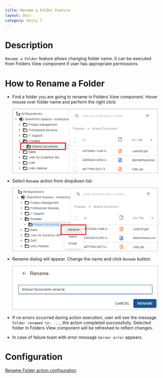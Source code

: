 ```yaml
---
title: Rename a Folder Feature
layout: docs
category: Unity 7
---
```

# Description

`Rename a Folder` feature allows changing folder name. It can be executed from Folders View component if user has appropriate permissions.

# How to Rename a Folder

- Find a folder you are going to rename in Folders View component. Hover mouse over folder name and perform the right click:

  ![Folder actions button](./rename-folder/images/react-ui-image1.png)

- Select `Rename` action from dropdown list:

  ![Rename action menu](./rename-folder/images/react-ui-image2.png)

- Rename dialog will appear. Change the name and click `Rename` button:

  ![Rename dialog](rename-folder/images/react-ui-image3.png)

- If no errors occurred during action execution, user will see the message `Folder renamed to: ...`, the action completed successfully. Selected folder in Folders View component will be refreshed to reflect changes.
  
- In case of failure toast with error message `Server error` appears. 

# Configuration

[Rename Folder action configuration](../../configuration/actions/rename-folder)
